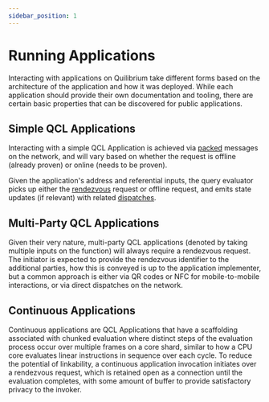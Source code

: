 ```yaml
---
sidebar_position: 1
---
```


# Running Applications

Interacting with applications on Quilibrium take different forms based on the architecture of the application and how it was deployed. While each application should provide their own documentation and tooling, there are certain basic properties that can be discovered for public applications.

## Simple QCL Applications

Interacting with a simple QCL Application is achieved via [packed](/docs/learn/oblivious-hypergraph/query-evaluator) messages on the network, and will vary based on whether the request is offline (already proven) or online (needs to be proven).

Given the application's address and referential inputs, the query evaluator picks up either the [rendezvous](/docs/learn/communication/mixnet-routing) request or offline request, and emits state updates (if relevant) with related [dispatches](/docs/learn/communication/e2ee).

## Multi-Party QCL Applications

Given their very nature, multi-party QCL applications (denoted by taking multiple inputs on the function) will always require a rendezvous request. The initiator is expected to provide the rendezvous identifier to the additional parties, how this is conveyed is up to the application implementer, but a common approach is either via QR codes or NFC for mobile-to-mobile interactions, or via direct dispatches on the network.

## Continuous Applications

Continuous applications are QCL Applications that have a scaffolding associated with chunked evaluation where distinct steps of the evaluation process occur over multiple frames on a core shard, similar to how a CPU core evaluates linear instructions in sequence over each cycle. To reduce the potential of linkability, a continuous application invocation initiates over a rendezvous request, which is retained open as a connection until the evaluation completes, with some amount of buffer to provide satisfactory privacy to the invoker.


